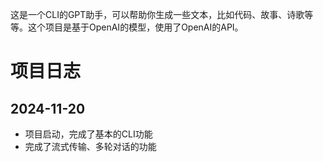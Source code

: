 这是一个CLI的GPT助手，可以帮助你生成一些文本，比如代码、故事、诗歌等等。这个项目是基于OpenAI的模型，使用了OpenAI的API。

# 项目日志

## 2024-11-20
- 项目启动，完成了基本的CLI功能
- 完成了流式传输、多轮对话的功能

